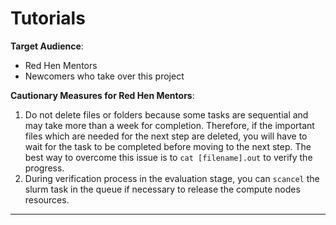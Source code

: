 # Tutorials 

**Target Audience**:
- Red Hen Mentors
- Newcomers who take over this project

**Cautionary Measures for Red Hen Mentors**:
1. Do not delete files or folders because some tasks are sequential and may take more than a week for completion. Therefore, if the important files which are needed for the next step are deleted, you will have to wait for the task to be completed before moving to the next step.
The best way to overcome this issue is to `cat [filename].out` to verify the progress. 
2. During verification process in the evaluation stage, you can `scancel` the slurm task in the queue if necessary to release the compute nodes resources.

---

